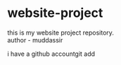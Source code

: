 # website-project
this is my website project repository. 
<br> author - muddassir <br>
<p>i have a github accountgit add</p>